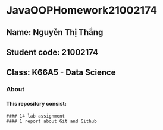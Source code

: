 # JavaOOPHomework21002174
## Name: Nguyễn Thị Thắng
## Student code: 21002174
## Class: K66A5 - Data Science
### About
  #### This repository consist:
    #### 14 lab assignment
    #### 1 report about Git and Github
    
